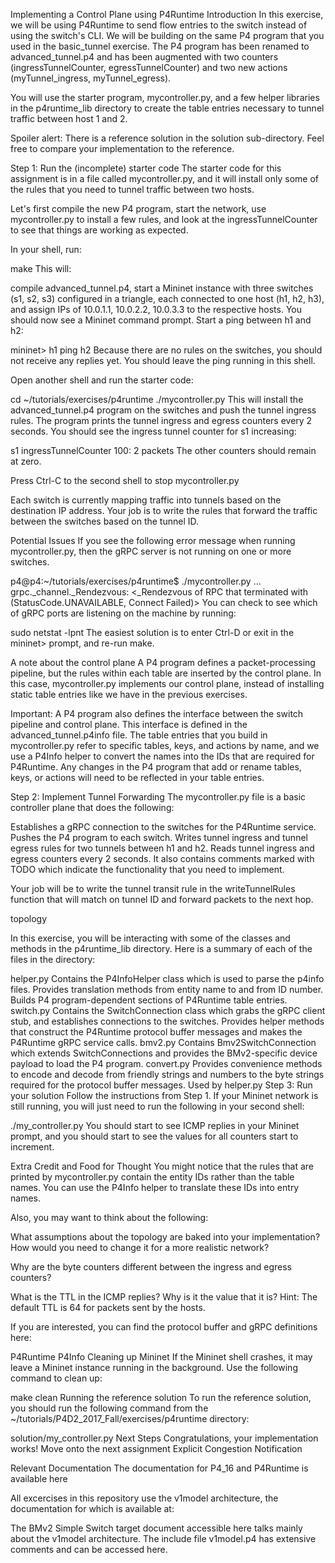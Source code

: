 Implementing a Control Plane using P4Runtime
Introduction
In this exercise, we will be using P4Runtime to send flow entries to the switch instead of using the switch's CLI. We will be building on the same P4 program that you used in the basic_tunnel exercise. The P4 program has been renamed to advanced_tunnel.p4 and has been augmented with two counters (ingressTunnelCounter, egressTunnelCounter) and two new actions (myTunnel_ingress, myTunnel_egress).

You will use the starter program, mycontroller.py, and a few helper libraries in the p4runtime_lib directory to create the table entries necessary to tunnel traffic between host 1 and 2.

Spoiler alert: There is a reference solution in the solution sub-directory. Feel free to compare your implementation to the reference.

Step 1: Run the (incomplete) starter code
The starter code for this assignment is in a file called mycontroller.py, and it will install only some of the rules that you need to tunnel traffic between two hosts.

Let's first compile the new P4 program, start the network, use mycontroller.py to install a few rules, and look at the ingressTunnelCounter to see that things are working as expected.

In your shell, run:

make
This will:

compile advanced_tunnel.p4,
start a Mininet instance with three switches (s1, s2, s3) configured in a triangle, each connected to one host (h1, h2, h3), and
assign IPs of 10.0.1.1, 10.0.2.2, 10.0.3.3 to the respective hosts.
You should now see a Mininet command prompt. Start a ping between h1 and h2:

mininet> h1 ping h2
Because there are no rules on the switches, you should not receive any replies yet. You should leave the ping running in this shell.

Open another shell and run the starter code:

cd ~/tutorials/exercises/p4runtime
./mycontroller.py
This will install the advanced_tunnel.p4 program on the switches and push the tunnel ingress rules. The program prints the tunnel ingress and egress counters every 2 seconds. You should see the ingress tunnel counter for s1 increasing:

 s1 ingressTunnelCounter 100: 2 packets
The other counters should remain at zero.

Press Ctrl-C to the second shell to stop mycontroller.py

Each switch is currently mapping traffic into tunnels based on the destination IP address. Your job is to write the rules that forward the traffic between the switches based on the tunnel ID.

Potential Issues
If you see the following error message when running mycontroller.py, then the gRPC server is not running on one or more switches.

p4@p4:~/tutorials/exercises/p4runtime$ ./mycontroller.py
...
grpc._channel._Rendezvous: <_Rendezvous of RPC that terminated with (StatusCode.UNAVAILABLE, Connect Failed)>
You can check to see which of gRPC ports are listening on the machine by running:

sudo netstat -lpnt
The easiest solution is to enter Ctrl-D or exit in the mininet> prompt, and re-run make.

A note about the control plane
A P4 program defines a packet-processing pipeline, but the rules within each table are inserted by the control plane. In this case, mycontroller.py implements our control plane, instead of installing static table entries like we have in the previous exercises.

Important: A P4 program also defines the interface between the switch pipeline and control plane. This interface is defined in the advanced_tunnel.p4info file. The table entries that you build in mycontroller.py refer to specific tables, keys, and actions by name, and we use a P4Info helper to convert the names into the IDs that are required for P4Runtime. Any changes in the P4 program that add or rename tables, keys, or actions will need to be reflected in your table entries.

Step 2: Implement Tunnel Forwarding
The mycontroller.py file is a basic controller plane that does the following:

Establishes a gRPC connection to the switches for the P4Runtime service.
Pushes the P4 program to each switch.
Writes tunnel ingress and tunnel egress rules for two tunnels between h1 and h2.
Reads tunnel ingress and egress counters every 2 seconds.
It also contains comments marked with TODO which indicate the functionality that you need to implement.

Your job will be to write the tunnel transit rule in the writeTunnelRules function that will match on tunnel ID and forward packets to the next hop.

topology

In this exercise, you will be interacting with some of the classes and methods in the p4runtime_lib directory. Here is a summary of each of the files in the directory:

helper.py
Contains the P4InfoHelper class which is used to parse the p4info files.
Provides translation methods from entity name to and from ID number.
Builds P4 program-dependent sections of P4Runtime table entries.
switch.py
Contains the SwitchConnection class which grabs the gRPC client stub, and establishes connections to the switches.
Provides helper methods that construct the P4Runtime protocol buffer messages and makes the P4Runtime gRPC service calls.
bmv2.py
Contains Bmv2SwitchConnection which extends SwitchConnections and provides the BMv2-specific device payload to load the P4 program.
convert.py
Provides convenience methods to encode and decode from friendly strings and numbers to the byte strings required for the protocol buffer messages.
Used by helper.py
Step 3: Run your solution
Follow the instructions from Step 1. If your Mininet network is still running, you will just need to run the following in your second shell:

./my_controller.py
You should start to see ICMP replies in your Mininet prompt, and you should start to see the values for all counters start to increment.

Extra Credit and Food for Thought
You might notice that the rules that are printed by mycontroller.py contain the entity IDs rather than the table names. You can use the P4Info helper to translate these IDs into entry names.

Also, you may want to think about the following:

What assumptions about the topology are baked into your implementation? How would you need to change it for a more realistic network?

Why are the byte counters different between the ingress and egress counters?

What is the TTL in the ICMP replies? Why is it the value that it is? Hint: The default TTL is 64 for packets sent by the hosts.

If you are interested, you can find the protocol buffer and gRPC definitions here:

P4Runtime
P4Info
Cleaning up Mininet
If the Mininet shell crashes, it may leave a Mininet instance running in the background. Use the following command to clean up:

make clean
Running the reference solution
To run the reference solution, you should run the following command from the ~/tutorials/P4D2_2017_Fall/exercises/p4runtime directory:

solution/my_controller.py
Next Steps
Congratulations, your implementation works! Move onto the next assignment Explicit Congestion Notification

Relevant Documentation
The documentation for P4_16 and P4Runtime is available here

All excercises in this repository use the v1model architecture, the documentation for which is available at:

The BMv2 Simple Switch target document accessible here talks mainly about the v1model architecture.
The include file v1model.p4 has extensive comments and can be accessed here.
